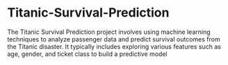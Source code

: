 # Titanic-Survival-Prediction
The Titanic Survival Prediction project involves using machine learning techniques to analyze passenger data and predict survival outcomes from the Titanic disaster. It typically includes exploring various features such as age, gender, and ticket class to build a predictive model
